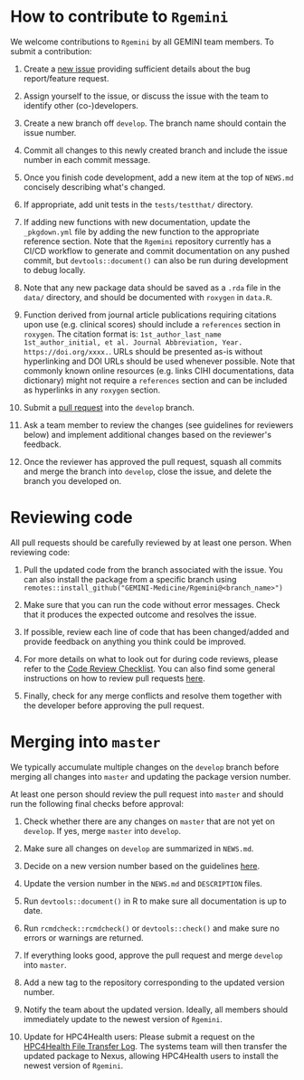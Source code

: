 # How to contribute to `Rgemini`

We welcome contributions to `Rgemini` by all GEMINI team members. To submit a contribution:

1. Create a [new issue](https://github.com/GEMINI-Medicine/Rgemini/issues/) providing sufficient details about the bug report/feature request.

2. Assign yourself to the issue, or discuss the issue with the team to identify other (co-)developers.

3. Create a new branch off `develop`. The branch name should contain the issue number. 

4. Commit all changes to this newly created branch and include the issue number in each commit message. 

5. Once you finish code development, add a new item at the top of `NEWS.md` concisely describing what's changed. 

6. If appropriate, add unit tests in the `tests/testthat/` directory.

7. If adding new functions with new documentation, update the `_pkgdown.yml` file by adding the new function to the appropriate reference section. Note that the `Rgemini` repository currently has a CI/CD workflow to generate and commit documentation on any pushed commit, but `devtools::document()` can also be run during development to debug locally. 

8. Note that any new package data should be saved as a `.rda` file in the `data/` directory, and should be documented with `roxygen` in `data.R`.

9. Function derived from journal article publications requiring citations upon use (e.g. clinical scores) should include a `references` section in `roxygen`. The citation format is: `1st_author_last_name 1st_author_initial, et al. Journal Abbreviation, Year. https://doi.org/xxxx.`. URLs should be presented as-is without hyperlinking and DOI URLs should be used whenever possible. Note that commonly known online resources (e.g. links CIHI documentations, data dictionary) might not require a `references` section and can be included as hyperlinks in any `roxygen` section.

10. Submit a [pull request](https://help.github.com/articles/using-pull-requests) into the `develop` branch.

11. Ask a team member to review the changes (see guidelines for reviewers below) and implement additional changes based on the reviewer's feedback.

12. Once the reviewer has approved the pull request, squash all commits and merge the branch into `develop`, close the issue, and delete the branch you developed on.


# Reviewing code

All pull requests should be carefully reviewed by at least one person. When reviewing code:

1. Pull the updated code from the branch associated with the issue. You can also install the package from a specific branch using `remotes::install_github("GEMINI-Medicine/Rgemini@<branch_name>")`

2. Make sure that you can run the code without error messages. Check that it produces the expected outcome and resolves the issue. 

3. If possible, review each line of code that has been changed/added and provide feedback on anything you think could be improved. 

4. For more details on what to look out for during code reviews, please refer to the
[Code Review Checklist](https://docs.google.com/document/d/16kiIgwWjXYhBM5AFToXD7X9OjqNYs0xQZh9VDfSwYQU/edit?usp=sharing).
You can also find some general instructions on how to review pull requests
[here](https://docs.github.com/en/pull-requests/collaborating-with-pull-requests/reviewing-changes-in-pull-requests/about-pull-request-reviews).

5. Finally, check for any merge conflicts and resolve them together with the developer before approving the pull request. 


# Merging into `master`

We typically accumulate multiple changes on the `develop` branch before merging all changes into `master` and updating the package version number.

At least one person should review the pull request into `master` and should run the following final checks before approval:

1. Check whether there are any changes on `master` that are not yet on `develop`. If yes, merge `master` into `develop`. 

2. Make sure all changes on `develop` are summarized in `NEWS.md`. 

3. Decide on a new version number based on the guidelines [here](https://github.com/GEMINI-Medicine/Rgemini#package-versions).

4. Update the version number in the `NEWS.md` and `DESCRIPTION` files.

5. Run `devtools::document()` in R to make sure all documentation is up to date.

6. Run `rcmdcheck::rcmdcheck()` or `devtools::check()` and make sure no errors or warnings are returned.    

7. If everything looks good, approve the pull request and merge `develop` into `master`.

8. Add a new tag to the repository corresponding to the updated version number. 

9. Notify the team about the updated version. Ideally, all members should immediately update to the newest version of `Rgemini`.

10. Update for HPC4Health users: Please submit a request on the [HPC4Health File Transfer Log](https://app.smartsheet.com/sheets/p7P77qF97wcxgr2V4Cr6Vjqw3vjhCpRMQQH3Jwm1).
The systems team will then transfer the updated package to Nexus, allowing HPC4Health users to install the newest version of `Rgemini`.
